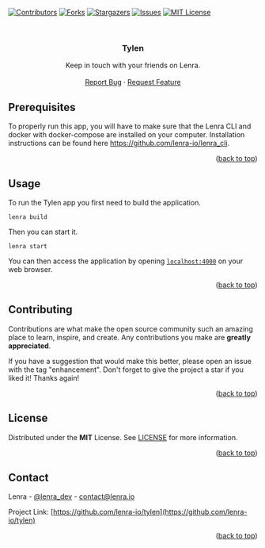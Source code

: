 <div id="top"></div>
<!--
*** This README was created with https://github.com/othneildrew/Best-README-Template
-->



<!-- PROJECT SHIELDS -->
[![Contributors][contributors-shield]][contributors-url]
[![Forks][forks-shield]][forks-url]
[![Stargazers][stars-shield]][stars-url]
[![Issues][issues-shield]][issues-url]
[![MIT License][license-shield]][license-url]



<!-- PROJECT LOGO -->
<br />
<div align="center">

<h3 align="center">Tylen</h3>

  <p align="center">
    Keep in touch with your friends on Lenra.
    <br />
    <br />
    <a href="https://github.com/lenra-io/tylen/issues">Report Bug</a>
    ·
    <a href="https://github.com/lenra-io/tylen/issues">Request Feature</a>
  </p>
</div>




<!-- GETTING STARTED -->

## Prerequisites

To properly run this app, you will have to make sure that the Lenra CLI and docker with docker-compose are installed on your computer.
Installation instructions can be found here https://github.com/lenra-io/lenra_cli.

<p align="right">(<a href="#top">back to top</a>)</p>


<!-- USAGE EXAMPLES -->
## Usage

To run the Tylen app you first need to build the application.
```console
lenra build
```

Then you can start it.
```console
lenra start
```

You can then access the application by opening [`localhost:4000`](http://localhost:4000) on your web browser. 


<p align="right">(<a href="#top">back to top</a>)</p>


<!-- CONTRIBUTING -->
## Contributing

Contributions are what make the open source community such an amazing place to learn, inspire, and create. Any contributions you make are **greatly appreciated**.

If you have a suggestion that would make this better, please open an issue with the tag "enhancement".
Don't forget to give the project a star if you liked it! Thanks again!

<p align="right">(<a href="#top">back to top</a>)</p>



<!-- LICENSE -->
## License

Distributed under the **MIT** License. See [LICENSE](./LICENSE) for more information.

<p align="right">(<a href="#top">back to top</a>)</p>



<!-- CONTACT -->
## Contact

Lenra - [@lenra_dev](https://twitter.com/lenra_dev) - contact@lenra.io

Project Link: [https://github.com/lenra-io/tylen](https://github.com/lenra-io/tylen)

<p align="right">(<a href="#top">back to top</a>)</p>


<!-- MARKDOWN LINKS & IMAGES -->
<!-- https://www.markdownguide.org/basic-syntax/#reference-style-links -->
[contributors-shield]: https://img.shields.io/github/contributors/lenra-io/tylen.svg?style=for-the-badge
[contributors-url]: https://github.com/lenra-io/tylen/graphs/contributors
[forks-shield]: https://img.shields.io/github/forks/lenra-io/tylen.svg?style=for-the-badge
[forks-url]: https://github.com/lenra-io/tylen/network/members
[stars-shield]: https://img.shields.io/github/stars/lenra-io/tylen.svg?style=for-the-badge
[stars-url]: https://github.com/lenra-io/tylen/stargazers
[issues-shield]: https://img.shields.io/github/issues/lenra-io/tylen.svg?style=for-the-badge
[issues-url]: https://github.com/lenra-io/tylen/issues
[license-shield]: https://img.shields.io/github/license/lenra-io/tylen.svg?style=for-the-badge
[license-url]: https://github.com/lenra-io/tylen/blob/master/LICENSE
